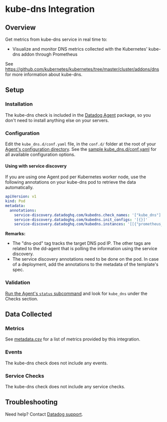 # kube-dns Integration

## Overview

Get metrics from kube-dns service in real time to:

- Visualize and monitor DNS metrics collected with the Kubernetes' kube-dns addon through Prometheus

See https://github.com/kubernetes/kubernetes/tree/master/cluster/addons/dns for more information about kube-dns.

## Setup

### Installation

The kube-dns check is included in the [Datadog Agent][1] package, so you don't need to install anything else on your servers.

### Configuration

Edit the `kube_dns.d/conf.yaml` file, in the `conf.d/` folder at the root of your [Agent's configuration directory][2]. See the [sample kube_dns.d/conf.yaml][3] for all available configuration options.

#### Using with service discovery

If you are using one Agent pod per Kubernetes worker node, use the following annotations on your kube-dns pod to retrieve the data automatically.

```yaml
apiVersion: v1
kind: Pod
metadata:
  annotations:
    service-discovery.datadoghq.com/kubedns.check_names: '["kube_dns"]'
    service-discovery.datadoghq.com/kubedns.init_configs: '[{}]'
    service-discovery.datadoghq.com/kubedns.instances: '[[{"prometheus_endpoint":"http://%%host%%:10055/metrics", "tags":["dns-pod:%%host%%"]}]]'
```

**Remarks:**

- The "dns-pod" tag tracks the target DNS pod IP. The other tags are related to the dd-agent that is polling the information using the service discovery.
- The service discovery annotations need to be done on the pod. In case of a deployment, add the annotations to the metadata of the template's spec.

### Validation

[Run the Agent's `status` subcommand][4] and look for `kube_dns` under the Checks section.

## Data Collected

### Metrics

See [metadata.csv][5] for a list of metrics provided by this integration.

### Events

The kube-dns check does not include any events.

### Service Checks

The kube-dns check does not include any service checks.

## Troubleshooting

Need help? Contact [Datadog support][6].

[1]: https://app.datadoghq.com/account/settings#agent
[2]: https://docs.datadoghq.com/agent/guide/agent-configuration-files/#agent-configuration-directory
[3]: https://github.com/DataDog/integrations-core/blob/master/kube_dns/datadog_checks/kube_dns/data/conf.yaml.example
[4]: https://docs.datadoghq.com/agent/guide/agent-commands/#agent-status-and-information
[5]: https://github.com/DataDog/integrations-core/blob/master/kube_dns/metadata.csv
[6]: https://docs.datadoghq.com/help/
